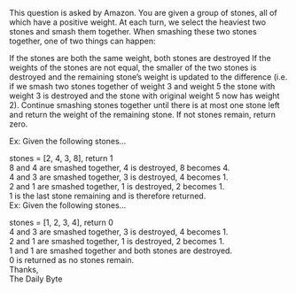 This question is asked by Amazon. You are given a group of stones, all of which have a positive weight. At each turn, we select the heaviest two stones and smash them together. When smashing these two stones together, one of two things can happen:

If the stones are both the same weight, both stones are destroyed
If the weights of the stones are not equal, the smaller of the two stones is destroyed and the remaining stone’s weight is updated to the difference (i.e. if we smash two stones together of weight 3 and weight 5 the stone with weight 3 is destroyed and the stone with original weight 5 now has weight 2).
Continue smashing stones together until there is at most one stone left and return the weight of the remaining stone. If not stones remain, return zero.

Ex: Given the following stones…    
 
stones = [2, 4, 3, 8], return 1   
8 and 4 are smashed together, 4 is destroyed, 8 becomes 4.    
4 and 3 are smashed together, 3 is destroyed, 4 becomes 1.    
2 and 1 are smashed together, 1 is destroyed, 2 becomes 1.    
1 is the last stone remaining and is therefore returned.    
Ex: Given the following stones…    

stones = [1, 2, 3, 4], return 0    
4 and 3 are smashed together, 3 is destroyed, 4 becomes 1.    
2 and 1 are smashed together, 1 is destroyed, 2 becomes 1.    
1 and 1 are smashed together and both stones are destroyed.   
0 is returned as no stones remain.   
Thanks,      
The Daily Byte  
